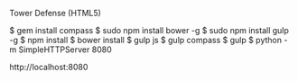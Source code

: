 Tower Defense (HTML5)

$ gem install compass
$ sudo npm install bower -g
$ sudo npm install gulp -g
$ npm install
$ bower install
$ gulp js
$ gulp compass
$ gulp
$ python -m SimpleHTTPServer 8080

http://localhost:8080
